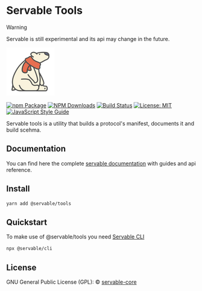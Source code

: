 # Servable Tools

> [!WARNING]
> Servable is still experimental and its api may change in the future.

![logo](/static/img/polar-bear-4.png)

[![npm Package](https://img.shields.io/npm/v/@servable/tools.svg?style=flat-square)](https://www.npmjs.org/package/@servable/tools)
[![NPM Downloads](https://img.shields.io/npm/dm/@servable/tools.svg)](https://npmjs.org/package/@servable/tools)
[![Build Status](https://github.com/servable-core/tools/actions/workflows/release.yml/badge.svg)](https://github.com/servable-core/tools/actions/tests.yml)
[![License: MIT](https://img.shields.io/badge/License-MIT-yellow.svg)](https://opensource.org/licenses/MIT)
[![JavaScript Style Guide](https://img.shields.io/badge/code_style-standard-brightgreen.svg)](https://standardjs.com)

Servable tools is a utility that builds a protocol's manifest, documents it and build scehma.

## Documentation
You can find here the complete [servable documentation](https://docs.servable.app/) with guides and api reference.

## Install
```bash
yarn add @servable/tools
```


## Quickstart
To make use of @servable/tools you need [Servable CLI](https://github.com/servable-core/cli)

```bash
npx @servable/cli
```

## License
GNU General Public License (GPL): © [servable-core](https://github.com/servable-core)
